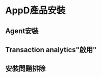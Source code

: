 # AppD產品安裝

## Agent安裝 


## Transaction analytics"啟用"

## 安裝問題排除
<!--stackedit_data:
eyJoaXN0b3J5IjpbMTk1Mzg0MDE0MCwxNDc0MzQ5Njg1XX0=
-->